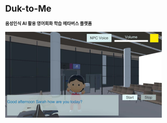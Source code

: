 # Duk-to-Me
#### 음성인식 AI 활용 영어회화 학습 메타버스 플랫폼
[![Preview of PDF](./assets/duktome_main.png)](./assets/IDEA_DukToMe.pdf)

